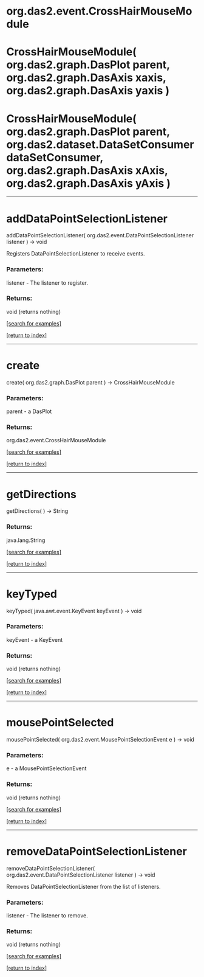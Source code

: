 # org.das2.event.CrossHairMouseModule



# CrossHairMouseModule( org.das2.graph.DasPlot parent, org.das2.graph.DasAxis xaxis, org.das2.graph.DasAxis yaxis )


# CrossHairMouseModule( org.das2.graph.DasPlot parent, org.das2.dataset.DataSetConsumer dataSetConsumer, org.das2.graph.DasAxis xAxis, org.das2.graph.DasAxis yAxis )


***
<a name="addDataPointSelectionListener"></a>
# addDataPointSelectionListener
addDataPointSelectionListener( org.das2.event.DataPointSelectionListener listener ) &rarr; void

Registers DataPointSelectionListener to receive events.

### Parameters:
listener - The listener to register.

### Returns:
void (returns nothing)


<a href="https://github.com/autoplot/dev/search?q=addDataPointSelectionListener&unscoped_q=addDataPointSelectionListener">[search for examples]</a>

<a href="https://github.com/autoplot/documentation/blob/master/javadoc/index-all.md">[return to index]</a>

***
<a name="create"></a>
# create
create( org.das2.graph.DasPlot parent ) &rarr; CrossHairMouseModule



### Parameters:
parent - a DasPlot

### Returns:
org.das2.event.CrossHairMouseModule


<a href="https://github.com/autoplot/dev/search?q=create&unscoped_q=create">[search for examples]</a>

<a href="https://github.com/autoplot/documentation/blob/master/javadoc/index-all.md">[return to index]</a>

***
<a name="getDirections"></a>
# getDirections
getDirections(  ) &rarr; String



### Returns:
java.lang.String


<a href="https://github.com/autoplot/dev/search?q=getDirections&unscoped_q=getDirections">[search for examples]</a>

<a href="https://github.com/autoplot/documentation/blob/master/javadoc/index-all.md">[return to index]</a>

***
<a name="keyTyped"></a>
# keyTyped
keyTyped( java.awt.event.KeyEvent keyEvent ) &rarr; void



### Parameters:
keyEvent - a KeyEvent

### Returns:
void (returns nothing)


<a href="https://github.com/autoplot/dev/search?q=keyTyped&unscoped_q=keyTyped">[search for examples]</a>

<a href="https://github.com/autoplot/documentation/blob/master/javadoc/index-all.md">[return to index]</a>

***
<a name="mousePointSelected"></a>
# mousePointSelected
mousePointSelected( org.das2.event.MousePointSelectionEvent e ) &rarr; void



### Parameters:
e - a MousePointSelectionEvent

### Returns:
void (returns nothing)


<a href="https://github.com/autoplot/dev/search?q=mousePointSelected&unscoped_q=mousePointSelected">[search for examples]</a>

<a href="https://github.com/autoplot/documentation/blob/master/javadoc/index-all.md">[return to index]</a>

***
<a name="removeDataPointSelectionListener"></a>
# removeDataPointSelectionListener
removeDataPointSelectionListener( org.das2.event.DataPointSelectionListener listener ) &rarr; void

Removes DataPointSelectionListener from the list of listeners.

### Parameters:
listener - The listener to remove.

### Returns:
void (returns nothing)


<a href="https://github.com/autoplot/dev/search?q=removeDataPointSelectionListener&unscoped_q=removeDataPointSelectionListener">[search for examples]</a>

<a href="https://github.com/autoplot/documentation/blob/master/javadoc/index-all.md">[return to index]</a>

